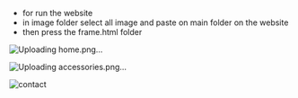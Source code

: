 * for run the website
* in image folder select all image and paste on main folder on the website
* then press the frame.html folder


![Uploading home.png…]()


![Uploading accessories.png…]()

![contact](https://github.com/Wasim-Afreeth-Z/dell-online-store-basic-website/assets/126801455/2330357e-7dba-4a16-86a6-69fe2e893ea7)
